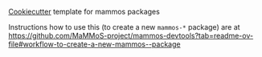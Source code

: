 [Cookiecutter](https://cookiecutter.readthedocs.io) template for mammos packages

Instructions how to use this (to create a new `mammos-*` package) are at https://github.com/MaMMoS-project/mammos-devtools?tab=readme-ov-file#workflow-to-create-a-new-mammos--package 
